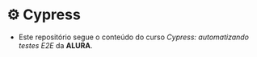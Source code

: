 # ⚙️ Cypress

* Este repositório segue o conteúdo do curso  *Cypress: automatizando testes E2E* da **ALURA**.
